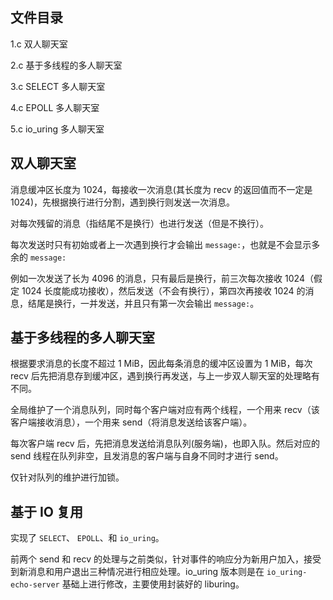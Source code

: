## 文件目录
1.c 双人聊天室

2.c 基于多线程的多人聊天室

3.c SELECT 多人聊天室

4.c EPOLL 多人聊天室

5.c io\_uring 多人聊天室
## 双人聊天室

消息缓冲区长度为 1024，每接收一次消息(其长度为 recv 的返回值而不一定是 1024)，先根据换行进行分割，遇到换行则发送一次消息。

对每次残留的消息（指结尾不是换行）也进行发送（但是不换行）。

每次发送时只有初始或者上一次遇到换行才会输出 `message:`，也就是不会显示多余的 `message:`

例如一次发送了长为 4096 的消息，只有最后是换行，前三次每次接收 1024（假定 1024 长度能成功接收），然后发送（不会有换行），第四次再接收 1024 的消息，结尾是换行，一并发送，并且只有第一次会输出 `message:`。

## 基于多线程的多人聊天室

根据要求消息的长度不超过 1 MiB，因此每条消息的缓冲区设置为 1 MiB，每次 recv 后先把消息存到缓冲区，遇到换行再发送，与上一步双人聊天室的处理略有不同。

全局维护了一个消息队列，同时每个客户端对应有两个线程，一个用来 recv（该客户端接收消息），一个用来 send（将消息发送给该客户端）。

每次客户端 recv 后，先把消息发送给消息队列(服务端)，也即入队。然后对应的 send 线程在队列非空，且发消息的客户端与自身不同时才进行 send。

仅针对队列的维护进行加锁。

## 基于 IO 复用

实现了 `SELECT`、 `EPOLL`、和 `io_uring`。

前两个 send 和 recv 的处理与之前类似，针对事件的响应分为新用户加入，接受到新消息和用户退出三种情况进行相应处理。io\_uring 版本则是在 `io_uring-echo-server` 基础上进行修改，主要使用封装好的 liburing。
